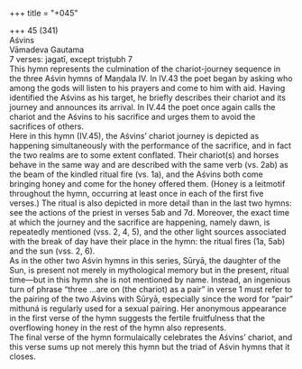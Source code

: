 +++
title = "+045"

+++
45 (341)  
Aśvins  
Vāmadeva Gautama  
7 verses: jagatī, except triṣṭubh 7  
This hymn represents the culmination of the chariot-journey sequence in the three  Aśvin hymns of Maṇḍala IV. In IV.43 the poet began by asking who among the gods  will listen to his prayers and come to him with aid. Having identified the Aśvins  as his target, he briefly describes their chariot and its journey and announces its  arrival. In IV.44 the poet once again calls the chariot and the Aśvins to his sacrifice  and urges them to avoid the sacrifices of others.  
Here in this hymn (IV.45), the Aśvins’ chariot journey is depicted as happening  simultaneously with the performance of the sacrifice, and in fact the two realms  are to some extent conflated. Their chariot(s) and horses behave in the same way  and are described with the same verb (vs. 2ab) as the beam of the kindled ritual fire  (vs. 1a), and the Aśvins both come bringing honey and come for the honey offered  them. (Honey is a leitmotif throughout the hymn, occurring at least once in each  of the first five verses.) The ritual is also depicted in more detail than in the last two  hymns: see the actions of the priest in verses 5ab and 7d. Moreover, the exact time  at which the journey and the sacrifice are happening, namely dawn, is repeatedly  mentioned (vss. 2, 4, 5), and the other light sources associated with the break of day  have their place in the hymn: the ritual fires (1a, 5ab) and the sun (vss. 2, 6).  
As in the other two Aśvin hymns in this series, Sūryā, the daughter of the Sun,  is present not merely in mythological memory but in the present, ritual time—but  in this hymn she is not mentioned by name. Instead, an ingenious turn of phrase  “three ...are on (the chariot) as a pair” in verse 1 must refer to the pairing of the  two Aśvins with Sūryā, especially since the word for “pair” mithuná is regularly  used for a sexual pairing. Her anonymous appearance in the first verse of the hymn  suggests the fertile fruitfulness that the overflowing honey in the rest of the hymn  also represents.  
The final verse of the hymn formulaically celebrates the Aśvins’ chariot, and  this verse sums up not merely this hymn but the triad of Aśvin hymns that it closes.  